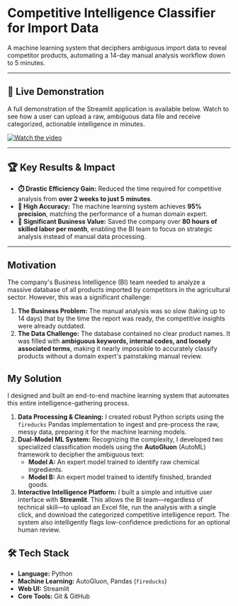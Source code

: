 # Competitive Intelligence Classifier for Import Data

A machine learning system that deciphers ambiguous import data to reveal competitor products, automating a 14-day manual analysis workflow down to 5 minutes.

---

## 🎥 Live Demonstration

A full demonstration of the Streamlit application is available below. Watch to see how a user can upload a raw, ambiguous data file and receive categorized, actionable intelligence in minutes.

[![Watch the video](https://img.youtube.com/vi/RhID7f1pNOQ/maxresdefault.jpg)](https://youtu.be/RhID7f1pNOQ)

---

## 🏆 Key Results & Impact

* **⏱️ Drastic Efficiency Gain:** Reduced the time required for competitive analysis from **over 2 weeks to just 5 minutes**.
* **🎯 High Accuracy:** The machine learning system achieves **95% precision**, matching the performance of a human domain expert.
* **💼 Significant Business Value:** Saved the company over **80 hours of skilled labor per month**, enabling the BI team to focus on strategic analysis instead of manual data processing.

---

## Motivation

The company's Business Intelligence (BI) team needed to analyze a massive database of all products imported by competitors in the agricultural sector. However, this was a significant challenge:

1.  **The Business Problem:** The manual analysis was so slow (taking up to 14 days) that by the time the report was ready, the competitive insights were already outdated.
2.  **The Data Challenge:** The database contained no clear product names. It was filled with **ambiguous keywords, internal codes, and loosely associated terms**, making it nearly impossible to accurately classify products without a domain expert's painstaking manual review.

## My Solution

I designed and built an end-to-end machine learning system that automates this entire intelligence-gathering process.

1.  **Data Processing & Cleaning:** I created robust Python scripts using the `fireducks` Pandas implementation to ingest and pre-process the raw, messy data, preparing it for the machine learning models.
2.  **Dual-Model ML System:** Recognizing the complexity, I developed two specialized classification models using the **AutoGluon** (AutoML) framework to decipher the ambiguous text:
    * **Model A:** An expert model trained to identify raw chemical ingredients.
    * **Model B:** An expert model trained to identify finished, branded goods.
3.  **Interactive Intelligence Platform:** I built a simple and intuitive user interface with **Streamlit**. This allows the BI team—regardless of technical skill—to upload an Excel file, run the analysis with a single click, and download the categorized competitive intelligence report. The system also intelligently flags low-confidence predictions for an optional human review.

## 🛠️ Tech Stack

* **Language:** Python
* **Machine Learning:** AutoGluon, Pandas (`fireducks`)
* **Web UI:** Streamlit
* **Core Tools:** Git & GitHub
